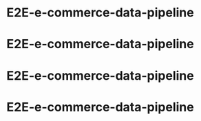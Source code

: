 # E2E-e-commerce-data-pipeline
# E2E-e-commerce-data-pipeline
# E2E-e-commerce-data-pipeline
# E2E-e-commerce-data-pipeline
